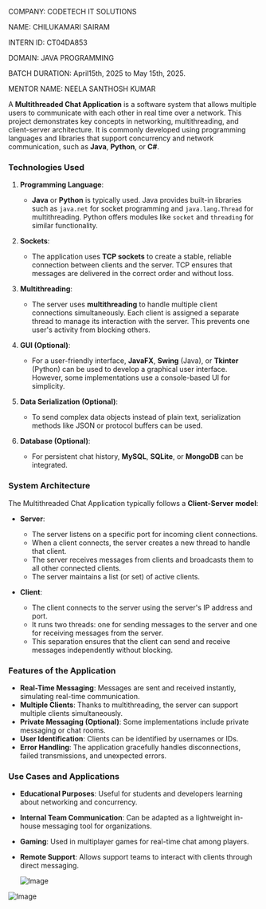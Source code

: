 COMPANY: CODETECH IT SOLUTIONS

NAME: CHILUKAMARI SAIRAM

INTERN ID: CT04DA853

DOMAIN: JAVA PROGRAMMING

BATCH DURATION: April15th, 2025 to May 15th, 2025.

MENTOR NAME: NEELA SANTHOSH KUMAR


A **Multithreaded Chat Application** is a software system that allows multiple users to communicate with each other in real time over a network. This project demonstrates key concepts in networking, multithreading, and client-server architecture. It is commonly developed using programming languages and libraries that support concurrency and network communication, such as **Java**, **Python**, or **C#**.

### **Technologies Used**

1. **Programming Language**:

   * **Java** or **Python** is typically used. Java provides built-in libraries such as `java.net` for socket programming and `java.lang.Thread` for multithreading. Python offers modules like `socket` and `threading` for similar functionality.

2. **Sockets**:

   * The application uses **TCP sockets** to create a stable, reliable connection between clients and the server. TCP ensures that messages are delivered in the correct order and without loss.

3. **Multithreading**:

   * The server uses **multithreading** to handle multiple client connections simultaneously. Each client is assigned a separate thread to manage its interaction with the server. This prevents one user's activity from blocking others.

4. **GUI (Optional)**:

   * For a user-friendly interface, **JavaFX**, **Swing** (Java), or **Tkinter** (Python) can be used to develop a graphical user interface. However, some implementations use a console-based UI for simplicity.

5. **Data Serialization (Optional)**:

   * To send complex data objects instead of plain text, serialization methods like JSON or protocol buffers can be used.

6. **Database (Optional)**:

   * For persistent chat history, **MySQL**, **SQLite**, or **MongoDB** can be integrated.


### **System Architecture**

The Multithreaded Chat Application typically follows a **Client-Server model**:

* **Server**:

  * The server listens on a specific port for incoming client connections.
  * When a client connects, the server creates a new thread to handle that client.
  * The server receives messages from clients and broadcasts them to all other connected clients.
  * The server maintains a list (or set) of active clients.

* **Client**:

  * The client connects to the server using the server's IP address and port.
  * It runs two threads: one for sending messages to the server and one for receiving messages from the server.
  * This separation ensures that the client can send and receive messages independently without blocking.


### **Features of the Application**

* **Real-Time Messaging**: Messages are sent and received instantly, simulating real-time communication.
* **Multiple Clients**: Thanks to multithreading, the server can support multiple clients simultaneously.
* **Private Messaging (Optional)**: Some implementations include private messaging or chat rooms.
* **User Identification**: Clients can be identified by usernames or IDs.
* **Error Handling**: The application gracefully handles disconnections, failed transmissions, and unexpected errors.


### **Use Cases and Applications**

* **Educational Purposes**: Useful for students and developers learning about networking and concurrency.
* **Internal Team Communication**: Can be adapted as a lightweight in-house messaging tool for organizations.
* **Gaming**: Used in multiplayer games for real-time chat among players.
* **Remote Support**: Allows support teams to interact with clients through direct messaging.

  ![Image](https://github.com/user-attachments/assets/806feda0-703f-4f82-8e01-7aad732c3444)
  
![Image](https://github.com/user-attachments/assets/fb6a78b0-651a-494a-a2c6-cdf3e421d42a)
